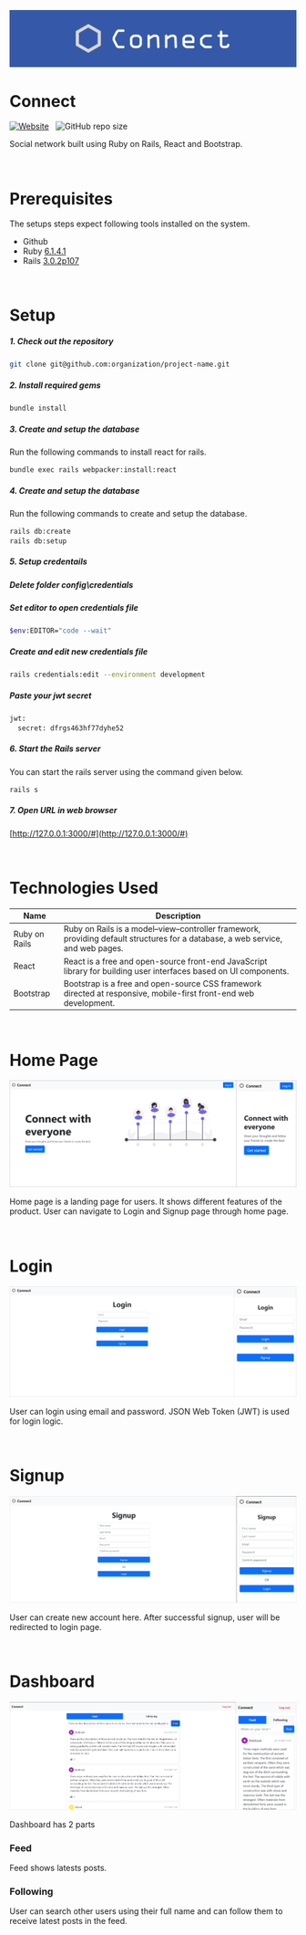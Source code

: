 ![Connect](docs/images/banner.svg)

# Connect
[![Website](https://img.shields.io/website?logo=React&logoColor=%2361DAFB&style=for-the-badge&up_message=Live%20demo&url=https%3A%2F%2Fconnectriddhesh.herokuapp.com%2F%23)](https://connectriddhesh.herokuapp.com/) &nbsp; ![GitHub repo size](https://img.shields.io/github/repo-size/riddhesh-mahajan/connect?style=for-the-badge) 


Social network built using Ruby on Rails, React and Bootstrap.

&emsp;
# Prerequisites

The setups steps expect following tools installed on the system.

- Github
- Ruby [6.1.4.1](https://www.ruby-lang.org/en/downloads/)
- Rails [3.0.2p107](https://rubyonrails.org/)
  

&emsp;
# Setup

##### 1. Check out the repository

```bash
git clone git@github.com:organization/project-name.git
```

##### 2. Install required gems

```bash
bundle install
```

##### 3. Create and setup the database

Run the following commands to install react for rails.

```bash
bundle exec rails webpacker:install:react
```

##### 4. Create and setup the database

Run the following commands to create and setup the database.

```bash
rails db:create
rails db:setup
```

##### 5. Setup credentails
##### Delete folder **config\credentials**

##### Set editor to open credentials file
```bash
$env:EDITOR="code --wait"
```


##### Create and edit new credentials file

```bash
rails credentials:edit --environment development
```

##### Paste your jwt secret 
```bash
jwt:
  secret: dfrgs463hf77dyhe52
```

##### 6. Start the Rails server

You can start the rails server using the command given below.

```bash
rails s
```

##### 7. Open URL in web browser

[http://127.0.0.1:3000/#](http://127.0.0.1:3000/#)


&emsp;
# Technologies Used

| Name        | Description |
| ----------- | ---------------- |
| Ruby on Rails     | Ruby on Rails is a model–view–controller framework, providing default structures for a database, a web service, and web pages. |
| React | React is a free and open-source front-end JavaScript library for building user interfaces based on UI components. |
| Bootstrap  | Bootstrap is a free and open-source CSS framework directed at responsive, mobile-first front-end web development.  |




&emsp;
# Home Page
![Home Page](docs/images/home.png)

Home page is a landing page for users. It shows different features of the product. User can navigate to Login and Signup page through home page.

&emsp;
# Login
![Login](docs/images/login.png)

User can login using email and password. JSON Web Token (JWT) is used for login logic.

&emsp;
# Signup
![Signup](docs/images/signup.png)

User can create new account here. After successful signup, user will be redirected to login page.


&emsp;
# Dashboard
![Dashboard](docs/images/dashboard.png)

Dashboard has 2 parts
### **Feed**
Feed shows latests posts.

### **Following**
User can search other users using their full name and can follow them to receive latest posts in the feed.
